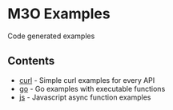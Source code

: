 # M3O Examples

Code generated examples

## Contents

- [curl](curl) - Simple curl examples for every API
- [go](go) - Go examples with executable functions
- [js](js) - Javascript async function examples
